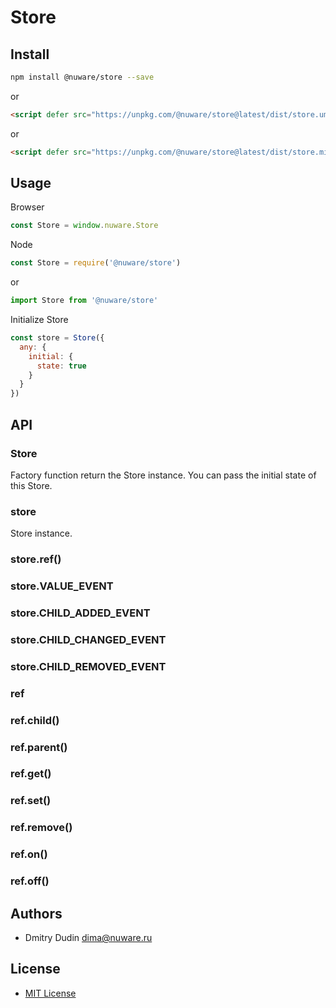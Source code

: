 # Store


## Install

```bash
npm install @nuware/store --save
```

or

```html
<script defer src="https://unpkg.com/@nuware/store@latest/dist/store.umd.js"></script>
```

or

```html
<script defer src="https://unpkg.com/@nuware/store@latest/dist/store.min.js"></script>
```


## Usage

Browser

```javascript
const Store = window.nuware.Store
```

Node

```javascript
const Store = require('@nuware/store')
```

or

```javascript
import Store from '@nuware/store'
```

Initialize Store

```javascript
const store = Store({
  any: {
    initial: {
      state: true
    }
  }
})
```


## API

### Store

Factory function return the Store instance. You can pass the initial state of this Store.


### store

Store instance.

### store.ref()

### store.VALUE_EVENT

### store.CHILD_ADDED_EVENT

### store.CHILD_CHANGED_EVENT

### store.CHILD_REMOVED_EVENT


### ref

### ref.child()

### ref.parent()

### ref.get()

### ref.set()

### ref.remove()

### ref.on()

### ref.off()


## Authors

* Dmitry Dudin <dima@nuware.ru>


## License

* [MIT License](https://github.com/nuware/store/blob/master/LICENSE)
